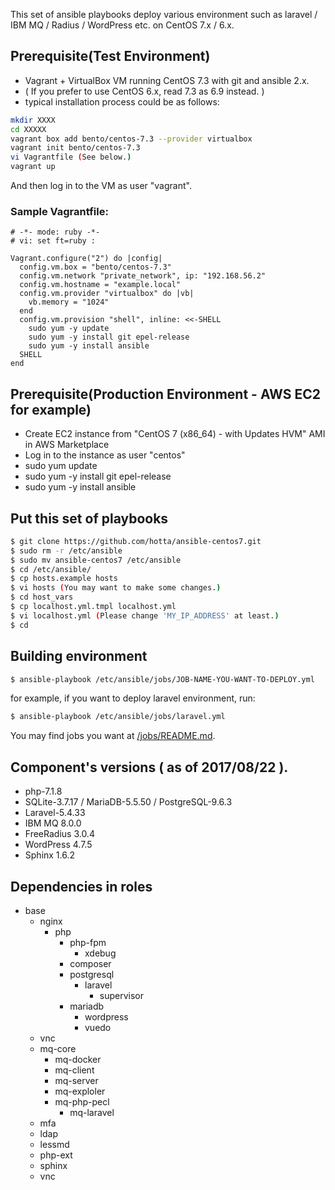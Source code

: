 This set of ansible playbooks deploy various environment such as laravel / IBM MQ / Radius / WordPress etc. on CentOS 7.x / 6.x.

## Prerequisite(Test Environment)

- Vagrant + VirtualBox VM running CentOS 7.3 with git and ansible 2.x.
- ( If you prefer to use CentOS 6.x, read 7.3 as 6.9 instead. )
- typical installation process could be as follows:

```bash
mkdir XXXX
cd XXXXX
vagrant box add bento/centos-7.3 --provider virtualbox
vagrant init bento/centos-7.3 
vi Vagrantfile (See below.)
vagrant up
```
And then log in to the VM as user "vagrant".

### Sample Vagrantfile:

```Vagrantfile
# -*- mode: ruby -*-
# vi: set ft=ruby :

Vagrant.configure("2") do |config|
  config.vm.box = "bento/centos-7.3"
  config.vm.network "private_network", ip: "192.168.56.2"
  config.vm.hostname = "example.local"
  config.vm.provider "virtualbox" do |vb|
    vb.memory = "1024"
  end
  config.vm.provision "shell", inline: <<-SHELL
    sudo yum -y update
    sudo yum -y install git epel-release
    sudo yum -y install ansible
  SHELL
end
```

## Prerequisite(Production Environment - AWS EC2 for example)

- Create EC2 instance from "CentOS 7 (x86_64) - with Updates HVM" AMI in AWS Marketplace 
- Log in to the instance as user "centos"
- sudo yum update
- sudo yum -y install git epel-release
- sudo yum -y install ansible

## Put this set of playbooks

```bash
$ git clone https://github.com/hotta/ansible-centos7.git
$ sudo rm -r /etc/ansible
$ sudo mv ansible-centos7 /etc/ansible
$ cd /etc/ansible/
$ cp hosts.example hosts
$ vi hosts (You may want to make some changes.)
$ cd host_vars
$ cp localhost.yml.tmpl localhost.yml
$ vi localhost.yml (Please change 'MY_IP_ADDRESS' at least.)
$ cd
```

## Building environment 

```bash
$ ansible-playbook /etc/ansible/jobs/JOB-NAME-YOU-WANT-TO-DEPLOY.yml
```

for example, if you want to deploy laravel environment, run:

```bash
$ ansible-playbook /etc/ansible/jobs/laravel.yml
```

You may find jobs you want at [/jobs/README.md](https://github.com/hotta/ansible-centos7/tree/master/jobs).

## Component's versions ( as of 2017/08/22 ).

- php-7.1.8
- SQLite-3.7.17 / MariaDB-5.5.50 / PostgreSQL-9.6.3
- Laravel-5.4.33
- IBM MQ 8.0.0
- FreeRadius 3.0.4
- WordPress 4.7.5
- Sphinx 1.6.2

## Dependencies in roles

- base
  - nginx
    - php
      - php-fpm
        - xdebug
      - composer
      - postgresql
        - laravel
          - supervisor
      - mariadb
        - wordpress
        - vuedo
  - vnc
  - mq-core
    - mq-docker
    - mq-client
    - mq-server
    - mq-exploler
    - mq-php-pecl
      - mq-laravel
  - mfa
  - ldap
  - lessmd
  - php-ext
  - sphinx
  - vnc
